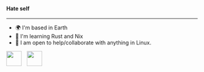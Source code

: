 <h4>Hate self</h4>

---

- 🌍 I'm based in Earth
- 🧠 I'm learning Rust and Nix
- 🤝 I am open to help/collaborate with anything in Linux.

<div>
  <img src="https://cdn.rawgit.com/oh-my-fish/oh-my-fish/e4f1c2e0219a17e2c748b824004c8d0b38055c16/docs/logo.svg" width="40px" style="display: inline-block; margin-right: 10px;">
  <img src="https://avatars.githubusercontent.com/u/487568?s=200&v=4" width="40px" style="display: inline-block;">
</div>
